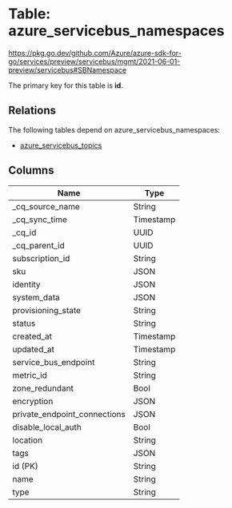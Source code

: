 # Table: azure_servicebus_namespaces

https://pkg.go.dev/github.com/Azure/azure-sdk-for-go/services/preview/servicebus/mgmt/2021-06-01-preview/servicebus#SBNamespace

The primary key for this table is **id**.

## Relations

The following tables depend on azure_servicebus_namespaces:
  - [azure_servicebus_topics](azure_servicebus_topics.md)

## Columns
| Name          | Type          |
| ------------- | ------------- |
|_cq_source_name|String|
|_cq_sync_time|Timestamp|
|_cq_id|UUID|
|_cq_parent_id|UUID|
|subscription_id|String|
|sku|JSON|
|identity|JSON|
|system_data|JSON|
|provisioning_state|String|
|status|String|
|created_at|Timestamp|
|updated_at|Timestamp|
|service_bus_endpoint|String|
|metric_id|String|
|zone_redundant|Bool|
|encryption|JSON|
|private_endpoint_connections|JSON|
|disable_local_auth|Bool|
|location|String|
|tags|JSON|
|id (PK)|String|
|name|String|
|type|String|